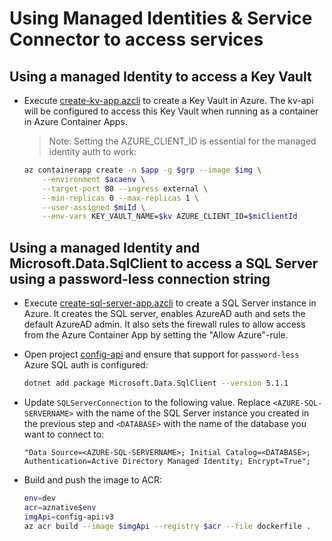 # Using Managed Identities & Service Connector to access services

## Using a managed Identity to access a Key Vault

- Execute [create-kv-app.azcli](/demos/04-azure-container-apps/03-managed-identity/create-kv-app.azcli) to create a Key Vault in Azure. The kv-api will be configured to access this Key Vault when running as a container in Azure Container Apps.

    >Note: Setting the AZURE_CLIENT_ID is essential for the managed identity auth to work:

    ```bash
    az containerapp create -n $app -g $grp --image $img \
        --environment $acaenv \
        --target-port 80 --ingress external \
        --min-replicas 0 --max-replicas 1 \
        --user-assigned $miId \
        --env-vars KEY_VAULT_NAME=$kv AZURE_CLIENT_ID=$miClientId
    ```

## Using a managed Identity and Microsoft.Data.SqlClient to access a SQL Server using a password-less connection string

- Execute [create-sql-server-app.azcli](/demos/04-azure-container-apps/03-managed-identity/create-sql-server-app.azcli) to create a SQL Server instance in Azure. It creates the SQL server, enables AzureAD auth and sets the default AzureAD admin. It also sets the firewall rules to allow access from the Azure Container App by setting the "Allow Azure"-rule.

- Open project [config-api](/demos/00-app/config-api/) and ensure that support for `password-less` Azure SQL auth is configured:

    ```bash
    dotnet add package Microsoft.Data.SqlClient --version 5.1.1
    ```

- Update `SQLServerConnection` to the following value. Replace `<AZURE-SQL-SERVERNAME>` with the name of the SQL Server instance you created in the previous step and `<DATABASE>` with the name of the database you want to connect to:

    ```
    "Data Source=<AZURE-SQL-SERVERNAME>; Initial Catalog=<DATABASE>; Authentication=Active Directory Managed Identity; Encrypt=True";
    ```

- Build and push the image to ACR:

    ```bash
    env=dev
    acr=aznative$env
    imgApi=config-api:v3
    az acr build --image $imgApi --registry $acr --file dockerfile .
    ```

